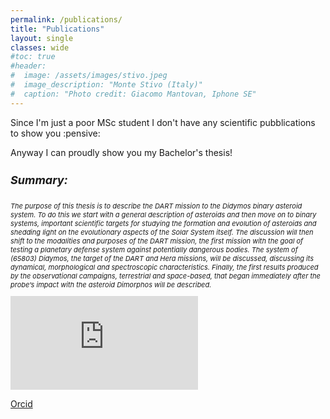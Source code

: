 ```yaml
---
permalink: /publications/
title: "Publications"
layout: single
classes: wide
#toc: true
#header:
#  image: /assets/images/stivo.jpeg
#  image_description: "Monte Stivo (Italy)"
#  caption: "Photo credit: Giacomo Mantovan, Iphone SE"
---
```

<p> Since I'm just a poor MSc student I don't have any scientific pubblications to show you :pensive: </p>
<p> Anyway I can proudly show you my Bachelor's thesis! </p>

<h4 style="font-size:18px"><i>Summary:</i></h4>
<p style="font-size:11px"><i>The purpose of this thesis is to describe the DART mission to the Didymos binary asteroid system. To do this we start with a general description of asteroids and then move on to binary systems, important scientific
targets for studying the formation and evolution of asteroids and shedding light on the evolutionary aspects of the Solar System itself. The discussion will then shift to the modalities and purposes of the DART mission,
the first mission with the goal of testing a planetary defense system against potentially dangerous bodies. The system of (65803) Didymos, the target of the DART and Hera missions, will be discussed, discussing its dynamical,
morphological and spectroscopic characteristics. Finally, the first results produced by the observational campaigns, terrestrial and space-based, that began immediately after the probe’s impact with the asteroid Dimorphos will be
described.</i></p>

<embed src="https://berto70.github.io/assets/files/bertinelli_gabriele_thesis.pdf" type="application/pdf" />

<!-- <h2>Peer-reviewed publications</h2> -->

<p></p>
<p>
<span class="fab fa-fw fa-orcid"></span><a href="https://orcid.org/0009-0007-8256-3550">Orcid</a></p>

<!--- <p> 
<link rel="stylesheet" href="https://cdn.jsdelivr.net/gh/jpswalsh/academicons/css/academicons.min.css">
<span class="ai fa-fw ai-google-scholar-square ai-1x"></span><a href="https://scholar.google.com/citations?user=2XiNx-EAAAAJ&hl=en&oi=ao">Google Scholar</a><p> -->
